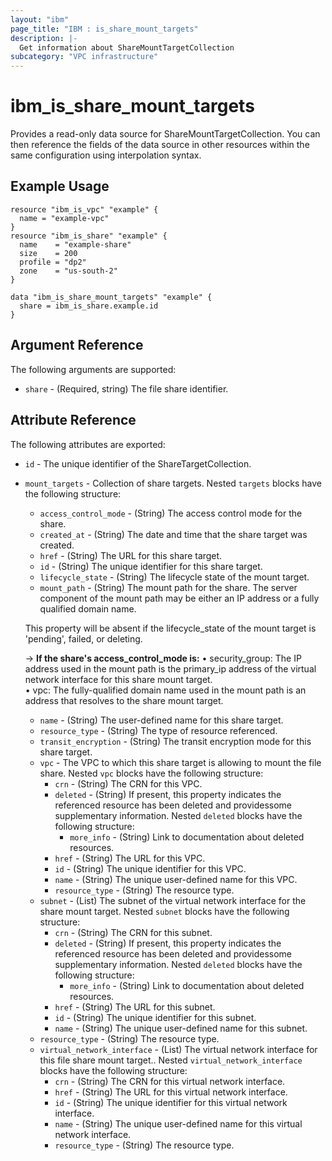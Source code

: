 ```yaml
---
layout: "ibm"
page_title: "IBM : is_share_mount_targets"
description: |-
  Get information about ShareMountTargetCollection
subcategory: "VPC infrastructure"
---
```


# ibm\_is_share_mount_targets

Provides a read-only data source for ShareMountTargetCollection. You can then reference the fields of the data source in other resources within the same configuration using interpolation syntax.

## Example Usage

```hcl
resource "ibm_is_vpc" "example" {
  name = "example-vpc"
}
resource "ibm_is_share" "example" {
  name    = "example-share"
  size    = 200
  profile = "dp2"
  zone    = "us-south-2"
}

data "ibm_is_share_mount_targets" "example" {
  share = ibm_is_share.example.id
}
```

## Argument Reference

The following arguments are supported:

- `share` - (Required, string) The file share identifier.

## Attribute Reference

The following attributes are exported:

- `id` - The unique identifier of the ShareTargetCollection.
- `mount_targets` - Collection of share targets. Nested `targets` blocks have the following structure:
	- `access_control_mode` - (String) The access control mode for the share.
	- `created_at` - (String) The date and time that the share target was created.
	- `href` - (String) The URL for this share target.
	- `id` - (String) The unique identifier for this share target.
	- `lifecycle_state` - (String) The lifecycle state of the mount target.
	- `mount_path` - (String) The mount path for the share. The server component of the mount path may be either an IP address or a fully qualified domain name.

    This property will be absent if the lifecycle_state of the mount target is 'pending', failed, or deleting.

    -> **If the share's access_control_mode is:**
    &#x2022; security_group: The IP address used in the mount path is the primary_ip address of the virtual network interface for this share mount target. </br>
    &#x2022; vpc: The fully-qualified domain name used in the mount path is an address that resolves to the share mount target. </br>
	- `name` - (String) The user-defined name for this share target.
	- `resource_type` - (String) The type of resource referenced.
	- `transit_encryption` - (String) The transit encryption mode for this share target.
	- `vpc` - The VPC to which this share target is allowing to mount the file share. Nested `vpc` blocks have the following structure:
		- `crn` - (String) The CRN for this VPC.
		- `deleted` - (String) If present, this property indicates the referenced resource has been deleted and providessome supplementary information. Nested `deleted` blocks have the following structure:
			- `more_info` - (String) Link to documentation about deleted resources.
		- `href` - (String) The URL for this VPC.
		- `id` - (String) The unique identifier for this VPC.
		- `name` - (String) The unique user-defined name for this VPC.
		- `resource_type` - (String) The resource type.
	- `subnet` - (List) The subnet of the virtual network interface for the share mount target. Nested `subnet` blocks have the following structure:
		- `crn` - (String) The CRN for this subnet.
		- `deleted` - (String) If present, this property indicates the referenced resource has been deleted and providessome supplementary information. Nested `deleted` blocks have the following structure:
			- `more_info` - (String) Link to documentation about deleted resources.
		- `href` - (String) The URL for this subnet.
		- `id` - (String) The unique identifier for this subnet.
		- `name` - (String) The unique user-defined name for this subnet.
	- `resource_type` - (String) The resource type.
	- `virtual_network_interface` - (List) The virtual network interface for this file share mount target.. Nested `virtual_network_interface` blocks have the following structure:
		- `crn` - (String) The CRN for this virtual network interface.
		- `href` - (String) The URL for this virtual network interface.
		- `id` - (String) The unique identifier for this virtual network interface.
		- `name` - (String) The unique user-defined name for this virtual network interface.
		- `resource_type` - (String) The resource type.

